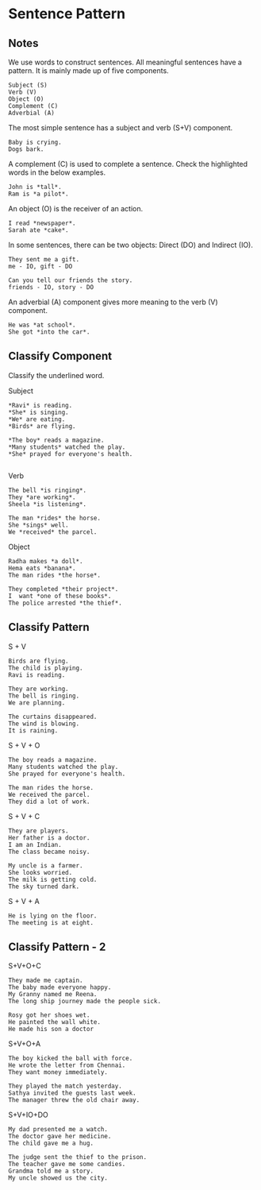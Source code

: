 # Sentence Pattern

## Notes

We use words to construct sentences. All meaningful sentences have a pattern. It
is mainly made up of five components.

```
Subject (S)
Verb (V)
Object (O)
Complement (C)
Adverbial (A)
```

The most simple sentence has a subject and verb (S+V) component.

```
Baby is crying.
Dogs bark.
```

A complement (C) is used to complete a sentence. Check the highlighted words in
the below examples.

```
John is *tall*.
Ram is *a pilot*.
```

An object (O) is the receiver of an action.

```
I read *newspaper*.
Sarah ate *cake*.
```

In some sentences, there can be two objects: Direct (DO) and Indirect (IO).

```
They sent me a gift.
me - IO, gift - DO

Can you tell our friends the story.
friends - IO, story - DO

```

An adverbial (A) component gives more meaning to the verb (V) component.

```
He was *at school*.
She got *into the car*.

```

## Classify Component

Classify the underlined word.

Subject

```
*Ravi* is reading.
*She* is singing.
*We* are eating.
*Birds* are flying.

*The boy* reads a magazine.
*Many students* watched the play.
*She* prayed for everyone's health.


```

Verb

```
The bell *is ringing*.
They *are working*.
Sheela *is listening*.

The man *rides* the horse.
She *sings* well.
We *received* the parcel.
```

Object

```
Radha makes *a doll*.
Hema eats *banana*.
The man rides *the horse*.

They completed *their project*.
I  want *one of these books*.
The police arrested *the thief*.
```

## Classify Pattern

S + V

```
Birds are flying.
The child is playing.
Ravi is reading.

They are working.
The bell is ringing.
We are planning.

The curtains disappeared.
The wind is blowing.
It is raining.
```

S + V + O

```
The boy reads a magazine.
Many students watched the play.
She prayed for everyone's health.

The man rides the horse.
We received the parcel.
They did a lot of work.
```

S + V + C

```
They are players.
Her father is a doctor.
I am an Indian.
The class became noisy.

My uncle is a farmer.
She looks worried.
The milk is getting cold.
The sky turned dark.
```

S + V + A

```
He is lying on the floor.
The meeting is at eight.

```

## Classify Pattern - 2

S+V+O+C

```
They made me captain.
The baby made everyone happy.
My Granny named me Reena.
The long ship journey made the people sick.

Rosy got her shoes wet.
He painted the wall white.
He made his son a doctor
```

S+V+O+A

```
The boy kicked the ball with force.
He wrote the letter from Chennai.
They want money immediately.

They played the match yesterday.
Sathya invited the guests last week.
The manager threw the old chair away.
```

S+V+IO+DO

```
My dad presented me a watch.
The doctor gave her medicine.
The child gave me a hug.

The judge sent the thief to the prison.
The teacher gave me some candies.
Grandma told me a story.
My uncle showed us the city.
```

